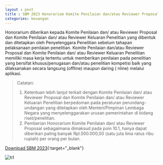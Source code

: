```yaml
---
layout : post
title : SBM 2023 Honorarium Komite Penilaian dan/atau Reviewer Proposal dan Komite Penilaian dan/atau Reviewer Keluaran Penelitian
categories: keuangan
---
```


Honorarium diberikan kepada Komite Penilaian dan/ atau Reviewer Proposal dan Komite Penilaian dan/ atau Reviewer Keluaran Penelitian yang dibentuk dan ditetapkan oleh Penyelenggara Penelitian sebelum tahapan pelaksanaan penilaian penelitian. Komite Penilaian dan/atau Reviewer Proposal dan Komite Penilaian dan/ atau Reviewer Keluaran Penelitian memiliki masa kerja tertentu untuk memberikan penilaian pada penelitian yang bersifat khusus/penugasan dan/atau  penelitian kompetisi baik yang dilaksanakan secara langsung (offline) maupun daring ( nline) melalui aplikasi.

> Catatan:
> 1. Ketentuan lebih lanjut terkait dengan Komite Penilaian dan/ atau Reviewer Proposal dan Komite Penilaian dan/ atau Reviewer Keluaran Penelitian berpedoman pada peraturan perundang-undangan yang ditetapkan oleh Menteri/Pimpinan Lembaga Negara yang menyelenggarakan urusan pemerintahan di bidang riset/penelitian.
> 2. Pemberian Honorarium Komite Penilaian dan/ atau Reviewer Proposal sebagaimana dimaksud pada poin 10.1, hanya dapat diberikan paling banyak Rpl.500.000,00 (satu juta lima ratus ribu rupiah) per orang per bulan.

[Download SBM 2023](https://drive.google.com/file/d/1E7dBSV1cZGMQCWfVuKfwCuzBQ-tRs2oD/view){:target="_blank"}

![h1](https://blogger.googleusercontent.com/img/b/R29vZ2xl/AVvXsEgrlqIUmFg3DO-wBRzDytNVD0Oc1t9qp02zNvskKkdE06tEdsSEgLxRHXHEBIFCzpoFeWLGLhVJ0gaE-4wg0mtrzCnpdUYPBBX51vgtnxUuq1iAonRKSGOlhh7uiLEXoW_vrNRB_acpV6BvcZy734tCclx2ssg-GZpdWkVFWgWeWkM/s1600/SBM_2023_page-0009.jpg)